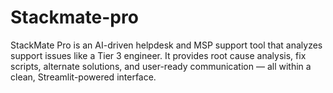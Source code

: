 # Stackmate-pro
StackMate Pro is an AI-driven helpdesk and MSP support tool that analyzes support issues like a Tier 3 engineer. It provides root cause analysis, fix scripts, alternate solutions, and user-ready communication — all within a clean, Streamlit-powered interface.
